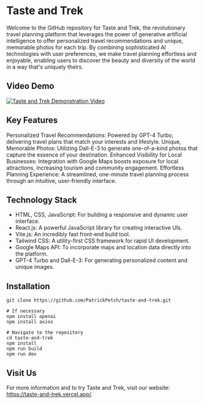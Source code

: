 # Taste and Trek

Welcome to the GitHub repository for Taste and Trek, the revolutionary travel planning platform that leverages the power of generative artificial intelligence to offer personalized travel recommendations and unique, memorable photos for each trip. By combining sophisticated AI technologies with user preferences, we make travel planning effortless and enjoyable, enabling users to discover the beauty and diversity of the world in a way that's uniquely theirs.

## Video Demo
[![Taste and Trek Demonstration Video](https://img.youtube.com/vi/qEwNKesxvec/hqdefault.jpg)](https://youtu.be/qEwNKesxvec)


## Key Features
Personalized Travel Recommendations: Powered by GPT-4 Turbo, delivering travel plans that match your interests and lifestyle.
Unique, Memorable Photos: Utilizing Dall-E-3 to generate one-of-a-kind photos that capture the essence of your destination.
Enhanced Visibility for Local Businesses: Integration with Google Maps boosts exposure for local attractions, increasing tourism and community engagement.
Effortless Planning Experience: A streamlined, one-minute travel planning process through an intuitive, user-friendly interface.

## Technology Stack
- HTML, CSS, JavaScript: For building a responsive and dynamic user interface.
- React.js: A powerful JavaScript library for creating interactive UIs.
- Vite.js: An incredibly fast front-end build tool.
- Tailwind CSS: A utility-first CSS framework for rapid UI development.
- Google Maps API: To incorporate maps and location data directly into the platform.
- GPT-4 Turbo and Dall-E-3: For generating personalized content and unique images.

## Installation

```
git clone https://github.com/PatrickPetch/taste-and-trek.git

# If necessary
npm install openai
npm install axios

# Navigate to the repository
cd taste-and-trek
npm install
npm run build
npm run dev
```

## Visit Us
For more information and to try Taste and Trek, visit our website:
<a href="https://taste-and-trek.vercel.app/">https://taste-and-trek.vercel.app/</a>.
